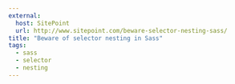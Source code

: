 ```yaml
---
external:
  host: SitePoint
  url: http://www.sitepoint.com/beware-selector-nesting-sass/
title: "Beware of selector nesting in Sass"
tags:
  - sass
  - selector
  - nesting
---
```

